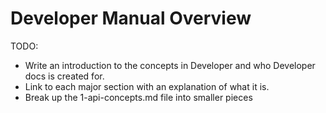 # Developer Manual Overview

TODO:

- Write an introduction to the concepts in Developer and who Developer docs is created for.
- Link to each major section with an explanation of what it is.
- Break up the 1-api-concepts.md file into smaller pieces